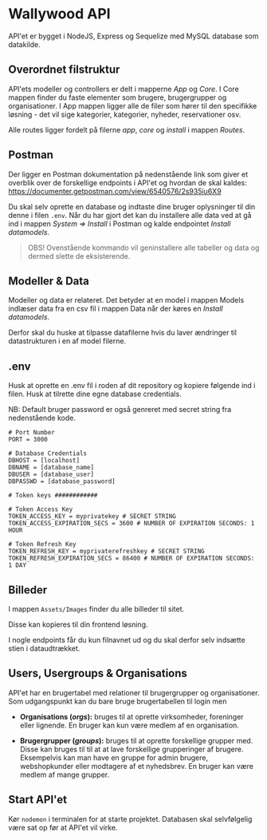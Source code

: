 # Wallywood API
API'et er bygget i NodeJS, Express og Sequelize med MySQL database som datakilde.
## Overordnet filstruktur
API'ets modeller og controllers  er delt i mapperne *App* og *Core*. I Core mappen finder du faste elementer som brugere, brugergrupper og organisationer. I App mappen ligger alle de filer som hører til den specifikke løsning - det vil sige kategorier, kategorier, nyheder, reservationer osv.

Alle routes ligger fordelt på filerne *app*, *core* og *install* i mappen *Routes*.
## Postman
Der ligger en Postman dokumentation på nedenstående link som giver et overblik over de forskellige endpoints i API'et og hvordan de skal kaldes:
https://documenter.getpostman.com/view/6540576/2s935iu6X9

Du skal selv oprette en database og indtaste dine bruger oplysninger til din denne i filen `.env`. Når du har gjort det kan du installere alle data ved at gå ind i mappen *System => Install* i Postman og kalde endpointet *Install datamodels*. 

> OBS! Ovenstående kommando vil geninstallere alle tabeller og data og dermed slette de eksisterende. 

## Modeller & Data
Modeller og data er relateret. Det betyder at en model i mappen Models indlæser data fra en csv fil i mappen Data når der køres en *Install datamodels*. 

Derfor skal du huske at tilpasse datafilerne hvis du laver ændringer til datastrukturen i en af model filerne.  

## .env
Husk at oprette en .env fil i roden af dit repository og kopiere følgende ind i filen. Husk at tilrette dine egne database credentials. 

NB: Default bruger password er også genreret med secret string fra nedenstående kode.
```
# Port Number
PORT = 3000

# Database Credentials
DBHOST = [localhost]
DBNAME = [database_name]
DBUSER = [database_user]
DBPASSWD = [database_password]

# Token keys ############

# Token Access Key
TOKEN_ACCESS_KEY = myprivatekey # SECRET STRING 
TOKEN_ACCESS_EXPIRATION_SECS = 3600 # NUMBER OF EXPIRATION SECONDS: 1 HOUR

# Token Refresh Key
TOKEN_REFRESH_KEY = myprivaterefreshkey # SECRET STRING 
TOKEN_REFRESH_EXPIRATION_SECS = 86400 # NUMBER OF EXPIRATION SECONDS: 1 DAY
```
## Billeder
I mappen `Assets/Images` finder du alle billeder til sitet. 

Disse kan kopieres til din frontend løsning.

I nogle endpoints får du kun filnavnet ud og du skal derfor selv indsætte stien i dataudtrækket. 

## Users, Usergroups & Organisations
API'et har en brugertabel med relationer til brugergrupper og organisationer. Som udgangspunkt kan du bare bruge brugertabellen til login men 

- **Organisations (*orgs*):** bruges til at oprette virksomheder, foreninger eller lignende. En bruger kan kun være medlem af en organisation.

- **Brugergrupper (*groups*):** bruges til at oprette forskellige grupper med. Disse kan bruges til til at at lave forskellige grupperinger af brugere. Eksempelvis kan man have en gruppe for admin brugere, webshopkunder eller modtagere af et nyhedsbrev. En bruger kan være medlem af mange grupper.

## Start API'et
Kør `nodemon` i terminalen for at starte projektet. Databasen skal selvfølgelig være sat op før at API'et vil virke.